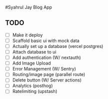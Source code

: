 #Syahrul Jay Blog App

## TODO

- [ ] Make it deploy
- [ ] Scaffold basic ui with mock data
- [ ] Actually set up a database (vercel postgres)
- [ ] Attach database to ui
- [ ] Add authentication (W/ nextauth)
- [ ] Add Image Upload
- [ ] Error Management (W/ Sentry)
- [ ] Routing/image page (parallel route)
- [ ] Delete button (W/ Server actions)
- [ ] Analytics (posthog)
- [ ] Ratelimiting (upstash)
